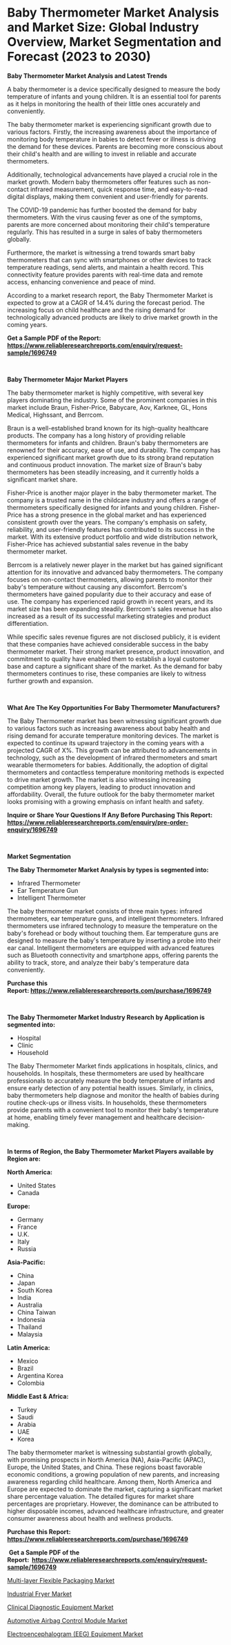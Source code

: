 <p><h1>Baby Thermometer Market Analysis and Market Size: Global Industry Overview, Market Segmentation and Forecast (2023 to 2030)</h1></p><p><strong>Baby Thermometer Market Analysis and Latest Trends</strong></p>
<p><p>A baby thermometer is a device specifically designed to measure the body temperature of infants and young children. It is an essential tool for parents as it helps in monitoring the health of their little ones accurately and conveniently.</p><p>The baby thermometer market is experiencing significant growth due to various factors. Firstly, the increasing awareness about the importance of monitoring body temperature in babies to detect fever or illness is driving the demand for these devices. Parents are becoming more conscious about their child's health and are willing to invest in reliable and accurate thermometers.</p><p>Additionally, technological advancements have played a crucial role in the market growth. Modern baby thermometers offer features such as non-contact infrared measurement, quick response time, and easy-to-read digital displays, making them convenient and user-friendly for parents.</p><p>The COVID-19 pandemic has further boosted the demand for baby thermometers. With the virus causing fever as one of the symptoms, parents are more concerned about monitoring their child's temperature regularly. This has resulted in a surge in sales of baby thermometers globally.</p><p>Furthermore, the market is witnessing a trend towards smart baby thermometers that can sync with smartphones or other devices to track temperature readings, send alerts, and maintain a health record. This connectivity feature provides parents with real-time data and remote access, enhancing convenience and peace of mind.</p><p>According to a market research report, the Baby Thermometer Market is expected to grow at a CAGR of 14.4% during the forecast period. The increasing focus on child healthcare and the rising demand for technologically advanced products are likely to drive market growth in the coming years.</p></p>
<p><strong>Get a Sample PDF of the Report:&nbsp; <a href="https://www.reliableresearchreports.com/enquiry/request-sample/1696749">https://www.reliableresearchreports.com/enquiry/request-sample/1696749</a></strong></p>
<p>&nbsp;</p>
<p><strong>Baby Thermometer Major Market Players</strong></p>
<p><p>The baby thermometer market is highly competitive, with several key players dominating the industry. Some of the prominent companies in this market include Braun, Fisher-Price, Babycare, Aov, Karknee, GL, Hons Medical, Highssant, and Berrcom. </p><p>Braun is a well-established brand known for its high-quality healthcare products. The company has a long history of providing reliable thermometers for infants and children. Braun's baby thermometers are renowned for their accuracy, ease of use, and durability. The company has experienced significant market growth due to its strong brand reputation and continuous product innovation. The market size of Braun's baby thermometers has been steadily increasing, and it currently holds a significant market share.</p><p>Fisher-Price is another major player in the baby thermometer market. The company is a trusted name in the childcare industry and offers a range of thermometers specifically designed for infants and young children. Fisher-Price has a strong presence in the global market and has experienced consistent growth over the years. The company's emphasis on safety, reliability, and user-friendly features has contributed to its success in the market. With its extensive product portfolio and wide distribution network, Fisher-Price has achieved substantial sales revenue in the baby thermometer market.</p><p>Berrcom is a relatively newer player in the market but has gained significant attention for its innovative and advanced baby thermometers. The company focuses on non-contact thermometers, allowing parents to monitor their baby's temperature without causing any discomfort. Berrcom's thermometers have gained popularity due to their accuracy and ease of use. The company has experienced rapid growth in recent years, and its market size has been expanding steadily. Berrcom's sales revenue has also increased as a result of its successful marketing strategies and product differentiation.</p><p>While specific sales revenue figures are not disclosed publicly, it is evident that these companies have achieved considerable success in the baby thermometer market. Their strong market presence, product innovation, and commitment to quality have enabled them to establish a loyal customer base and capture a significant share of the market. As the demand for baby thermometers continues to rise, these companies are likely to witness further growth and expansion.</p></p>
<p>&nbsp;</p>
<p><strong>What Are The Key Opportunities For Baby Thermometer Manufacturers?</strong></p>
<p><p>The Baby Thermometer market has been witnessing significant growth due to various factors such as increasing awareness about baby health and rising demand for accurate temperature monitoring devices. The market is expected to continue its upward trajectory in the coming years with a projected CAGR of X%. This growth can be attributed to advancements in technology, such as the development of infrared thermometers and smart wearable thermometers for babies. Additionally, the adoption of digital thermometers and contactless temperature monitoring methods is expected to drive market growth. The market is also witnessing increasing competition among key players, leading to product innovation and affordability. Overall, the future outlook for the baby thermometer market looks promising with a growing emphasis on infant health and safety.</p></p>
<p><strong>Inquire or Share Your Questions If Any Before Purchasing This Report: <a href="https://www.reliableresearchreports.com/enquiry/pre-order-enquiry/1696749">https://www.reliableresearchreports.com/enquiry/pre-order-enquiry/1696749</a></strong></p>
<p>&nbsp;</p>
<p><strong>Market Segmentation</strong></p>
<p><strong>The Baby Thermometer Market Analysis by types is segmented into:</strong></p>
<p><ul><li>Infrared Thermometer</li><li>Ear Temperature Gun</li><li>Intelligent Thermometer</li></ul></p>
<p><p>The baby thermometer market consists of three main types: infrared thermometers, ear temperature guns, and intelligent thermometers. Infrared thermometers use infrared technology to measure the temperature on the baby's forehead or body without touching them. Ear temperature guns are designed to measure the baby's temperature by inserting a probe into their ear canal. Intelligent thermometers are equipped with advanced features such as Bluetooth connectivity and smartphone apps, offering parents the ability to track, store, and analyze their baby's temperature data conveniently.</p></p>
<p><strong>Purchase this Report:&nbsp;<a href="https://www.reliableresearchreports.com/purchase/1696749">https://www.reliableresearchreports.com/purchase/1696749</a></strong></p>
<p>&nbsp;</p>
<p><strong>The Baby Thermometer Market Industry Research by Application is segmented into:</strong></p>
<p><ul><li>Hospital</li><li>Clinic</li><li>Household</li></ul></p>
<p><p>The Baby Thermometer Market finds applications in hospitals, clinics, and households. In hospitals, these thermometers are used by healthcare professionals to accurately measure the body temperature of infants and ensure early detection of any potential health issues. Similarly, in clinics, baby thermometers help diagnose and monitor the health of babies during routine check-ups or illness visits. In households, these thermometers provide parents with a convenient tool to monitor their baby's temperature at home, enabling timely fever management and healthcare decision-making.</p></p>
<p>&nbsp;</p>
<p><strong>In terms of Region, the Baby Thermometer Market Players available by Region are:</strong></p>
<p>
    <p> <strong> North America: </strong>
        <ul>
            <li>United States</li>
            <li>Canada</li>
        </ul>
        </p> 
    <p> <strong> Europe: </strong>
        <ul>
            <li>Germany</li>
            <li>France</li>
            <li>U.K.</li>
            <li>Italy</li>
            <li>Russia</li>
        </ul>
        </p> 
    <p> <strong> Asia-Pacific: </strong>
        <ul>
            <li>China</li>
            <li>Japan</li>
            <li>South Korea</li>
            <li>India</li>
            <li>Australia</li>
            <li>China Taiwan</li>
            <li>Indonesia</li>
            <li>Thailand</li>
            <li>Malaysia</li>
        </ul>
        </p> 
    <p> <strong> Latin America: </strong>
        <ul>
            <li>Mexico</li>
            <li>Brazil</li>
            <li>Argentina Korea</li>
            <li>Colombia</li>
        </ul>
        </p> 
    <p> <strong> Middle East & Africa: </strong>
        <ul>
            <li>Turkey</li>
            <li>Saudi</li>
            <li>Arabia</li>
            <li>UAE</li>
            <li>Korea</li>
        </ul>
    </p>
    </p>
<p><p>The baby thermometer market is witnessing substantial growth globally, with promising prospects in North America (NA), Asia-Pacific (APAC), Europe, the United States, and China. These regions boast favorable economic conditions, a growing population of new parents, and increasing awareness regarding child healthcare. Among them, North America and Europe are expected to dominate the market, capturing a significant market share percentage valuation. The detailed figures for market share percentages are proprietary. However, the dominance can be attributed to higher disposable incomes, advanced healthcare infrastructure, and greater consumer awareness about health and wellness products.</p></p>
<p><strong>Purchase this Report: <a href="https://www.reliableresearchreports.com/purchase/1696749">https://www.reliableresearchreports.com/purchase/1696749</a></strong></p>
<p>&nbsp;<strong>Get a Sample PDF of the Report:&nbsp;&nbsp;<a href="https://www.reliableresearchreports.com/enquiry/request-sample/1696749">https://www.reliableresearchreports.com/enquiry/request-sample/1696749</a></strong></p>
<p><strong></strong></p>
<p><p><a href="https://github.com/sndrkn/Market-Research-Report-List-1/blob/main/multi-layer-flexible-packaging-market.md">Multi-layer Flexible Packaging Market</a></p><p><a href="https://medium.com/@efrainhaley/industrial-fryer-market-size-and-market-trends-complete-industry-overview-2023-to-2030-cd2773abc015">Industrial Fryer Market</a></p><p><a href="https://medium.com/@cleogerhold/clinical-diagnostic-equipment-market-report-reveals-the-latest-trends-and-growth-opportunities-of-f4a1527b76d6">Clinical Diagnostic Equipment Market</a></p><p><a href="https://www.linkedin.com/pulse/automotive-airbag-control-module-market-research-report-gcuge/">Automotive Airbag Control Module Market</a></p><p><a href="https://github.com/melchekhinf/Market-Research-Report-List-1/blob/main/electroencephalogram-eeg-equipment-market.md">Electroencephalogram (EEG) Equipment Market</a></p></p>